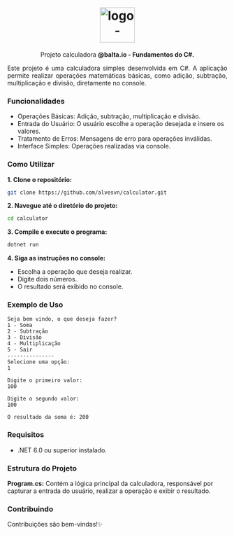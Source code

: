 

<h1 align="center"> <img src="https://github.com/user-attachments/assets/e3ec94d1-f043-4309-850c-433b2c91a9ca" alt="logo-repositorio" height="80" widht="80" /></h1> 
<p align="center"> Projeto calculadora <b>@balta.io - Fundamentos do C#.</b></p>
<p align="justify">Este projeto é uma calculadora simples desenvolvida em C#. A aplicação permite realizar operações matemáticas básicas, como adição, subtração, multiplicação e divisão, diretamente no console.</p>

### Funcionalidades

- Operações Básicas: Adição, subtração, multiplicação e divisão.
- Entrada do Usuário: O usuário escolhe a operação desejada  e insere os valores.
- Tratamento de Erros: Mensagens de erro para operações inválidas.
- Interface Simples: Operações realizadas via console.

### Como Utilizar

<strong> 1. Clone o repositório:</strong>

```bash
git clone https://github.com/alvesvn/calculator.git
```

<strong> 2. Navegue até o diretório do projeto:</strong>

```bash
cd calculator
```

<strong> 3. Compile e execute o programa:</strong> 

```bash
dotnet run
```

<strong> 4. Siga as instruções no console: </strong>

- Escolha a operação que deseja realizar.
- Digite dois números.
- O resultado será exibido no console.


### Exemplo de Uso

```
Seja bem vindo, o que deseja fazer?
1 - Soma
2 - Subtração
3 - Divisão
4 - Multiplicação
5 - Sair
---------------
Selecione uma opção: 
1

Digite o primeiro valor:
100

Digite o segundo valor: 
100

O resultado da soma é: 200
```
### Requisitos
- .NET 6.0 ou superior instalado.

### Estrutura do Projeto
<strong> Program.cs:</strong> Contém a lógica principal da calculadora, responsável por capturar a entrada do usuário, realizar a operação e exibir o resultado.

### Contribuindo
Contribuições são bem-vindas!✨







